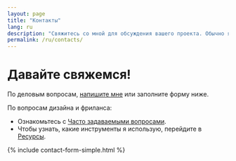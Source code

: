 ```yaml
---
layout: page
title: "Контакты"
lang: ru
description: "Свяжитесь со мной для обсуждения вашего проекта. Обычно я отвечаю в течение 24-48 часов."
permalink: /ru/contacts/
---
```


# Давайте свяжемся!

По деловым вопросам, [напишите мне](mailto:anna.designer@example.com?subject=Запрос%20проекта) или заполните форму ниже.

По вопросам дизайна и фриланса:

- Ознакомьтесь с [Часто задаваемыми вопросами](/ru/faq).
- Чтобы узнать, какие инструменты я использую, перейдите в [Ресурсы](/ru/work#resources).

{% include contact-form-simple.html %}
